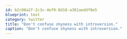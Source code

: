 ```yaml
---
id: b2c08a2f-2c3c-4ef9-8d18-a381aeddf0e5
blueprint: text
category: twitter
title: "Don't confuse shyness with introversion."
caption: "Don't confuse shyness with introversion."
---
```

